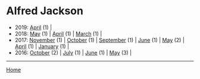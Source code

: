 # Alfred Jackson

  * 2019: 
      [April](./alfred-jackson-2019-04.md) (1) | 
  * 2018: 
      [May](./alfred-jackson-2018-05.md) (1) | 
      [April](./alfred-jackson-2018-04.md) (1) | 
      [March](./alfred-jackson-2018-03.md) (1) | 
  * 2017: 
      [November](./alfred-jackson-2017-11.md) (1) | 
      [October](./alfred-jackson-2017-10.md) (1) | 
      [September](./alfred-jackson-2017-09.md) (1) | 
      [June](./alfred-jackson-2017-06.md) (1) | 
      [May](./alfred-jackson-2017-05.md) (2) | 
      [April](./alfred-jackson-2017-04.md) (1) | 
      [January](./alfred-jackson-2017-01.md) (1) | 
  * 2016: 
      [October](./alfred-jackson-2016-10.md) (2) | 
      [July](./alfred-jackson-2016-07.md) (1) | 
      [June](./alfred-jackson-2016-06.md) (1) | 
      [May](./alfred-jackson-2016-05.md) (3) | 

----

[Home](../)
